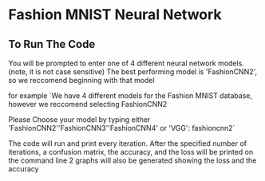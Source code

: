 # Fashion MNIST Neural Network

## To Run The Code

You will be prompted to enter one of 4 different neural network models. (note, it is not case sensitive)
The best performing model is 'FashionCNN2', so we reccomend beginning with that model

for example
`We have 4 different models for the Fashion MNIST database, however we reccomend selecting FashionCNN2

Please Choose your model by typing either 'FashionCNN2''FashionCNN3''FashionCNN4' or 'VGG': 
fashioncnn2`

The code will run and print every iteration. After the specified number of iterations, a confusion matrix, the accuracy, and the loss will be printed on the command line
2 graphs will also be generated showing the loss and the accuracy